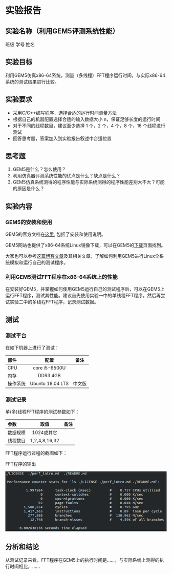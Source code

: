 # 实验报告

## 实验名称（利用GEM5评测系统性能）

班级 学号 姓名

## 实验目标

利用GEM5仿真x86-64系统，测量（多线程）FFT程序运行时间，与实际x86-64系统的测试结果进行比较。

## 实验要求

* 采用C/C++编写程序，选择合适的运行时间测量方法
* 根据自己的机器配置选择合适的输入数据大小 n，保证足够长度的运行时间 
* 对于不同的线程数目，建议至少选择 1 个，2 个，4 个，8 个，16 个线程进行测试
* 回答思考题，答案加入到实验报告叙述中合适位置

## 思考题

1. GEM5是什么？怎么使用？
2. 利用仿真器评测系统性能的优点是什么？缺点是什么？
3. GEM5仿真系统测得的程序性能与实际系统测得的程序性能差别大不大？可能的原因是什么？

## 实验内容

### GEM5的安装和使用

GEM5的官方文档在[这里](http://gem5.org/Documentation), 包括了安装和使用说明。

GEM5网站也提供了x86-64系统Linux镜像下载，可以在GEM5的[下载](http://gem5.org/Download)页面找到。

大家也可以参考[这篇博客文章](https://blog.csdn.net/u012822903/article/details/62444286)及其相关文章，了解如何利用GEM5进行Linux全系统模拟和运行自己的测试程序。

### 利用GEM5测试FFT程序在x86-64系统上的性能

在安装好GEM5，并掌握如何使用GEM5运行自己的测试程序后，可以在GEM5上运行FFT程序，测试其性能。建议首先使用实验一中的单线程FFT程序，然后再尝试实验二中的多线程FFT程序，记录测试数据。

## 测试

### 测试平台

在如下机器上进行了测试：

| 部件     | 配置             | 备注   |
| :--------|:----------------:| :-----:|
| CPU      | core i5-6500U    |        |
| 内存     | DDR3 4GB         |        |
| 操作系统 | Ubuntu 18.04 LTS | 中文版 |


### 测试记录

单(多)线程FFT程序的测试参数如下：

| 参数     | 取值             | 备注   |
| :--------|:----------------:| :-----:|
| 数据规模 | 1024或其它       |        |
| 线程数目 | 1,2,4,8,16,32    |        |


FFT程序运行过程的截图如下：

FFT程序的输出

![图1 程序输出](../lab1/perf_ls.png)


## 分析和结论

从测试记录来看，FFT程序在GEM5上的执行时间是......，与实际系统上测得的执行时间相比，......

